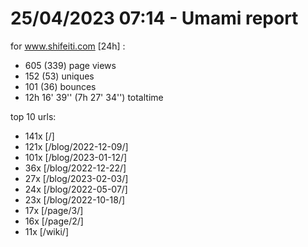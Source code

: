 # 25/04/2023 07:14 - Umami report
for www.shifeiti.com [24h] :

 - 605 (339) page views
 - 152 (53) uniques
 - 101 (36) bounces
 - 12h 16' 39'' (7h 27' 34'') totaltime


top 10 urls:
 - 141x [/]
 - 121x [/blog/2022-12-09/]
 - 101x [/blog/2023-01-12/]
 - 36x [/blog/2022-12-22/]
 - 27x [/blog/2023-02-03/]
 - 24x [/blog/2022-05-07/]
 - 23x [/blog/2022-10-18/]
 - 17x [/page/3/]
 - 16x [/page/2/]
 - 11x [/wiki/]


